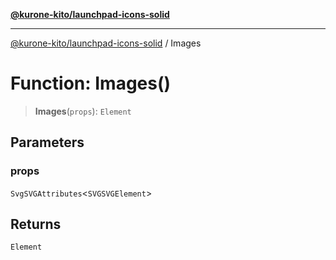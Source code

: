[**@kurone-kito/launchpad-icons-solid**](../README.md)

***

[@kurone-kito/launchpad-icons-solid](../globals.md) / Images

# Function: Images()

> **Images**(`props`): `Element`

## Parameters

### props

`SvgSVGAttributes`\<`SVGSVGElement`\>

## Returns

`Element`
